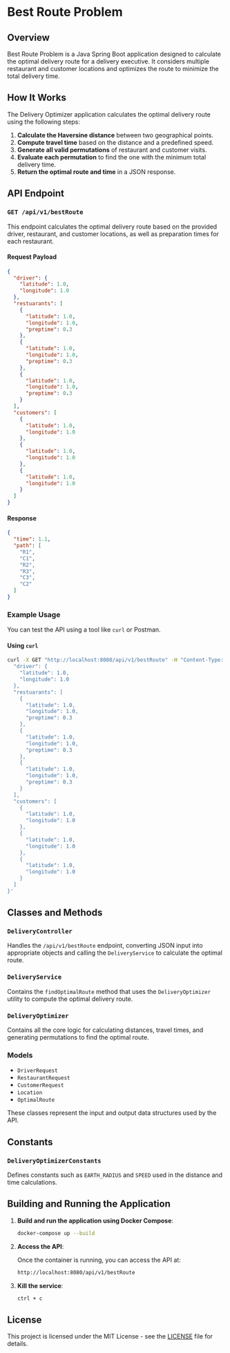# Best Route Problem

## Overview

Best Route Problem is a Java Spring Boot application designed to calculate the optimal delivery
route for a delivery executive. It considers multiple restaurant and customer locations and
optimizes the route to minimize the total delivery time.


## How It Works

The Delivery Optimizer application calculates the optimal delivery route using the following steps:

1. **Calculate the Haversine distance** between two geographical points.
2. **Compute travel time** based on the distance and a predefined speed.
3. **Generate all valid permutations** of restaurant and customer visits.
4. **Evaluate each permutation** to find the one with the minimum total delivery time.
5. **Return the optimal route and time** in a JSON response.

## API Endpoint

### `GET /api/v1/bestRoute`

This endpoint calculates the optimal delivery route based on the provided driver, restaurant, and
customer locations, as well as preparation times for each restaurant.

#### Request Payload

```json
{
  "driver": {
    "latitude": 1.0,
    "longitude": 1.0
  },
  "restuarants": [
    {
      "latitude": 1.0,
      "longitude": 1.0,
      "preptime": 0.3
    },
    {
      "latitude": 1.0,
      "longitude": 1.0,
      "preptime": 0.3
    },
    {
      "latitude": 1.0,
      "longitude": 1.0,
      "preptime": 0.3
    }
  ],
  "customers": [
    {
      "latitude": 1.0,
      "longitude": 1.0
    },
    {
      "latitude": 1.0,
      "longitude": 1.0
    },
    {
      "latitude": 1.0,
      "longitude": 1.0
    }
  ]
}
```

#### Response

```json
{
  "time": 1.1,
  "path": [
    "R1",
    "C1",
    "R2",
    "R3",
    "C3",
    "C2"
  ]
}
```

### Example Usage

You can test the API using a tool like `curl` or Postman.

#### Using `curl`

```sh
curl -X GET "http://localhost:8080/api/v1/bestRoute" -H "Content-Type: application/json" -d '{
  "driver": {
    "latitude": 1.0,
    "longitude": 1.0
  },
  "restuarants": [
    {
      "latitude": 1.0,
      "longitude": 1.0,
      "preptime": 0.3
    },
    {
      "latitude": 1.0,
      "longitude": 1.0,
      "preptime": 0.3
    },
    {
      "latitude": 1.0,
      "longitude": 1.0,
      "preptime": 0.3
    }
  ],
  "customers": [
    {
      "latitude": 1.0,
      "longitude": 1.0
    },
    {
      "latitude": 1.0,
      "longitude": 1.0
    },
    {
      "latitude": 1.0,
      "longitude": 1.0
    }
  ]
}'
```

## Classes and Methods

### `DeliveryController`

Handles the `/api/v1/bestRoute` endpoint, converting JSON input into appropriate objects and calling
the `DeliveryService` to calculate the optimal route.

### `DeliveryService`

Contains the `findOptimalRoute` method that uses the `DeliveryOptimizer` utility to compute the
optimal delivery route.

### `DeliveryOptimizer`

Contains all the core logic for calculating distances, travel times, and generating permutations to
find the optimal route.

### Models

- `DriverRequest`
- `RestaurantRequest`
- `CustomerRequest`
- `Location`
- `OptimalRoute`

These classes represent the input and output data structures used by the API.

## Constants

### `DeliveryOptimizerConstants`

Defines constants such as `EARTH_RADIUS` and `SPEED` used in the distance and time calculations.

## Building and Running the Application

1. **Build and run the application using Docker Compose**:

   ```sh
   docker-compose up --build
   ```

2. **Access the API**:

   Once the container is running, you can access the API at:

   ```sh
   http://localhost:8080/api/v1/bestRoute
   ```
3. **Kill the service**:

   ```sh
   ctrl + c
   ```

## License

This project is licensed under the MIT License - see the [LICENSE](LICENSE) file for details.

